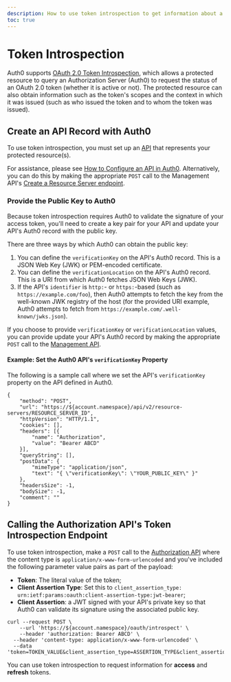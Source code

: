 ```yaml
---
description: How to use token introspection to get information about a token's authorization context
toc: true
---
```


# Token Introspection

Auth0 supports [OAuth 2.0 Token Introspection](https://tools.ietf.org/html/rfc7662), which allows a protected resource to query an Authorization Server (Auth0) to request the status of an OAuth 2.0 token (whether it is active or not). The protected resource can also obtain information such as the token's scopes and the context in which it was issued (such as who issued the token and to whom the token was issued).

## Create an API Record with Auth0

To use token introspection, you must set up an [API](/apis) that represents your protected resource(s).

For assistance, please see [How to Configure an API in Auth0](/apis#how-to-configure-an-api-in-auth0). Alternatively, you can do this by making the appropriate `POST` call to the Management API's [Create a Resource Server endpoint](/api/management/v2#!/Resource_Servers/post_resource_servers).

### Provide the Public Key to Auth0

Because token introspection requires Auth0 to validate the signature of your access token, you'll need to create a key pair for your API and update your API's Auth0 record with the public key.

There are three ways by which Auth0 can obtain the public key:

1. You can define the `verificationKey` on the API's Auth0 record. This is a JSON Web Key (JWK) or PEM-encoded certificate.
2. You can define the `verificationLocation` on the API's Auth0 record. This is a URI from which Auth0 fetches JSON Web Keys (JWK).
3. If the API's `identifier` is `http:`- or `https:`-based (such as `https://example.com/foo`), then Auth0 attempts to fetch the key from the well-known JWK registry of the host (for the provided URI example, Auth0 attempts to fetch from `https://example.com/.well-known/jwks.json`).

If you choose to provide `verificationKey` or `verificationLocation` values, you can provide update your API's Auth0 record by making the appropriate `POST` call to the [Management API](/api/management/v2#!/Resource_Servers/patch_resource_servers_by_id).

#### Example: Set the Auth0 API's `verificationKey` Property

The following is a sample call where we set the API's `verificationKey` property on the API defined in Auth0.

```har
{
	"method": "POST",
	"url": "https://${account.namespace}/api/v2/resource-servers/RESOURCE_SERVER_ID",
	"httpVersion": "HTTP/1.1",
	"cookies": [],
	"headers": [{
		"name": "Authorization",
		"value": "Bearer ABCD"
	}],
	"queryString": [],
	"postData": {
		"mimeType": "application/json",
		"text": "{ \"verificationKey\": \"YOUR_PUBLIC_KEY\" }"
	},
	"headersSize": -1,
	"bodySize": -1,
	"comment": ""
}
```

## Calling the Authorization API's Token Introspection Endpoint

To use token introspection, make a `POST` call to the [Authorization API](/api/authentication) where the content type is `application/x-www-form-urlencoded` and you've included the following parameter value pairs as part of the payload:

* **Token**: The literal value of the token;
* **Client Assertion Type**: Set this to `client_assertion_type: urn:ietf:params:oauth:client-assertion-type:jwt-bearer`;
* **Client Assertion**: a JWT signed with your API's private key so that Auth0 can validate its signature using the associated public key.

```curl
curl --request POST \
	--url 'https://${account.namespace}/oauth/introspect' \
	--header 'authorization: Bearer ABCD' \
  --header 'content-type: application/x-www-form-urlencoded' \
  --data 'token=TOKEN_VALUE&client_assertion_type=ASSERTION_TYPE&client_assertion=ASSERTION'
```

You can use token introspection to request information for **access** and **refresh** tokens.
